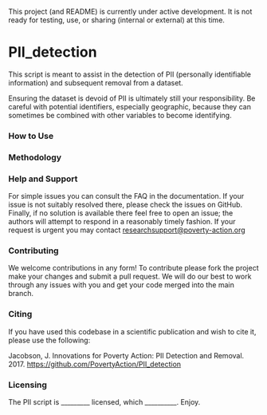This project (and README) is currently under active development. It is not ready for testing, use, or sharing (internal or external) at this time.

# PII_detection

This script is meant to assist in the detection of PII (personally identifiable information) and subsequent removal from a dataset.

Ensuring the dataset is devoid of PII is ultimately still your responsibility. Be careful with potential identifiers, especially geographic, because they can sometimes be combined with other variables to become identifying.

### How to Use

### Methodology

### Help and Support

For simple issues you can consult the FAQ in the documentation. If your issue is not suitably resolved there, please check the issues on GitHub. Finally, if no solution is available there feel free to open an issue; the authors will attempt to respond in a reasonably timely fashion. If your request is urgent you may contact researchsupport@poverty-action.org

### Contributing

We welcome contributions in any form! To contribute please fork the project make your changes and submit a pull request. We will do our best to work through any issues with you and get your code merged into the main branch.

### Citing

If you have used this codebase in a scientific publication and wish to cite it, please use the following:

Jacobson, J. Innovations for Poverty Action: PII Detection and Removal. 2017. https://github.com/PovertyAction/PII_detection

### Licensing

The PII script is _________ licensed, which __________. Enjoy.
